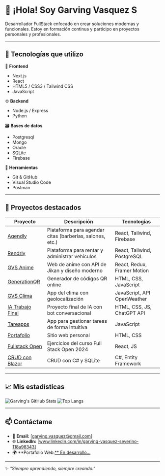 # 👋 ¡Hola! Soy Garving Vasquez S

Desarrollador FullStack enfocado en crear soluciones modernas y funcionales. Estoy en formación continua y participo en proyectos personales y profesionales.

---

## 🚀 Tecnologías que utilizo

🧩 **Frontend**
- Next.js
- React
- HTML5 / CSS3 / Tailwind CSS
- JavaScript

⚙️ **Backend**
- Node.js / Express
- Python


🗃️ **Bases de datos**
- Postgresql
- Mongo
- Oracle
-  SQLite
- Firebase

🔧 **Herramientas**
- Git & GitHub
- Visual Studio Code
- Postman

---

## 💼 Proyectos destacados

| Proyecto | Descripción | Tecnologías |
|---------|-------------|-------------|
| [Agendly](https://agendly-saas.netlify.app/) | Plataforma para agendar citas (barberías, salones, etc.) | React, Tailwind, Firebase |
| [Rendrly](https://rendrly.netlify.app/) | Plataforma para rentar y administrar vehículos | React, Tailwind, PostgreSQL |
| [GVS Anime](https://gvsanime.vercel.app/) | Web de anime con API de Jikan y diseño moderno | React, Redux, Framer Motion |
| [GenerationQR](https://generationqr.netlify.app/) | Generador de códigos QR online | HTML, CSS, JavaScript |
| [GVS Clima](https://gvsclima.netlify.app/) | App del clima con geolocalización | JavaScript, API OpenWeather |
| [IA Trabajo Final](https://iatrabajofinaluapa.netlify.app/) | Proyecto final de IA con bot conversacional | HTML, CSS, JS, ChatGPT API |
| [Tareapps](https://github.com/Ghellsing007/Tareapps) | App para gestionar tareas de forma intuitiva | JavaScript |
| [Portafolio](https://github.com/Ghellsing007/Portafolio) | Sitio web personal | HTML, CSS |
| [Fullstack Open](https://github.com/Ghellsing007/Fullstackopen2024) | Ejercicios del curso Full Stack Open 2024 | React, JS |
| [CRUD con Blazor](https://github.com/Ghellsing007/blazorservercrudefsqlite) | CRUD con C# y SQLite | C#, Entity Framework |


---

## 📈 Mis estadísticas

![Garving's GitHub Stats](https://github-readme-stats.vercel.app/api?username=Ghellsing007&show_icons=true&theme=tokyonight)
![Top Langs](https://github-readme-stats.vercel.app/api/top-langs/?username=Ghellsing007&layout=compact&theme=tokyonight)

---

## 📫 Contáctame

- 📧 **Email:** [garving.vasquez@gmail.com]
- 🌐 **LinkedIn:** [www.linkedin.com/in/garving-vasquez-severino-118a98343]
- 🌍 **Portafolio Web:[** En desarrollo...](https://gvsportafolio.netlify.app/)

---

✨ *"Siempre aprendiendo, siempre creando."*
